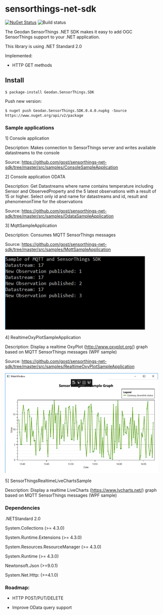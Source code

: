 # sensorthings-net-sdk

[![NuGet Status](http://img.shields.io/nuget/v/Geodan.SensorThings.SDK.svg?style=flat)](https://www.nuget.org/packages/Geodan.SensorThings.SDK/)
![Build status](https://github.com/gost/sensorthings-net-sdk/workflows/.NET%20Core/badge.svg)

The Geodan SensorThings .NET SDK makes it easy to add OGC SensorThings support to your .NET application.

This library is using .NET Standard 2.0

Implemented:

- HTTP GET methods

## Install

```
$ package-install Geodan.SensorThings.SDK
```

Push new version:

```
$ nuget push Geodan.SensorThings.SDK.0.4.0.nupkg -Source https://www.nuget.org/api/v2/package
```

### Sample applications

1] Console application

Description: Makes connection to SensorThings server and writes available datastreams to the console

Source: https://github.com/gost/sensorthings-net-sdk/tree/master/src/samples/ConsoleSampleApplication

2] Console application ODATA

Description:  Get Datastreams where name contains temperature including Sensor and ObservedProperty and the 5 latest observations with a result of 15 or higher. Select only id and name for datastreams and id, result and phenomenonTime for the observations

Source: https://github.com/gost/sensorthings-net-sdk/tree/master/src/samples/OdataSampleApplication

3] MqttSampleApplication

Description: Consumes MQTT SensorThings messages

Source: https://github.com/gost/sensorthings-net-sdk/tree/master/src/samples/MqttSampleApplication

![alt tag](mqttsample.png)

4] RealtimeOxyPlotSampleApplication

Description: Display a realtime OxyPlot (http://www.oxyplot.org/) graph based on MQTT SensorThings messages (WPF sample)

Source: https://github.com/gost/sensorthings-net-sdk/tree/master/src/samples/RealtimeOxyPlotSampleApplication

![alt tag](realtime.png)

5] SensorThingsRealtimeLiveChartsSample

Description: Display a realtime LiveCharts (https://www.lvcharts.net/) graph based on MQTT SensorThings messages (WPF sample)


### Dependencies

.NETStandard 2.0

System.Collections (>= 4.3.0)

System.Runtime.Extensions (>= 4.3.0)

System.Resources.ResourceManager (>= 4.3.0)

System.Runtime (>= 4.3.0)

Newtonsoft.Json (>=9.0.1)

System.Net.Http: (>=4.1.0)

### Roadmap:

- HTTP POST/PUT/DELETE

- Improve OData query support
